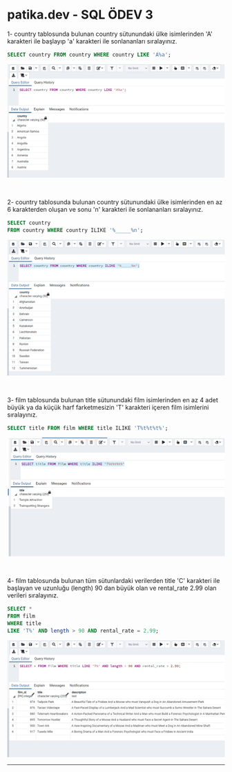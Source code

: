 # patika.dev - SQL ÖDEV 3

1- country tablosunda bulunan country sütunundaki ülke isimlerinden 'A' karakteri ile başlayıp 'a' karakteri ile sonlananları sıralayınız.
 ```SQL
 SELECT country FROM country WHERE country LIKE 'A%a';
 ```

 ![SS9](../SS/SS9.png)

 <br />

 2- country tablosunda bulunan country sütunundaki ülke isimlerinden en az 6 karakterden oluşan ve sonu 'n' karakteri ile sonlananları sıralayınız.

```SQL
SELECT country 
FROM country WHERE country ILIKE '%_____%n';
```

![SS10](../SS/SS10.png)

<br />

3- film tablosunda bulunan title sütunundaki film isimlerinden en az 4 adet büyük ya da küçük harf farketmesizin 'T' karakteri içeren film isimlerini sıralayınız.

```SQL
SELECT title FROM film WHERE title ILIKE 'T%t%t%t%';
```

![ss11](../SS/SS11.png)

<br />

4- film tablosunda bulunan tüm sütunlardaki verilerden title 'C' karakteri ile başlayan ve uzunluğu (length) 90 dan büyük olan ve rental_rate 2.99 olan verileri sıralayınız.

```SQL
SELECT * 
FROM film 
WHERE title 
LIKE 'T%' AND length > 90 AND rental_rate = 2.99;
```

![SS12](../SS/SS12.png)

---